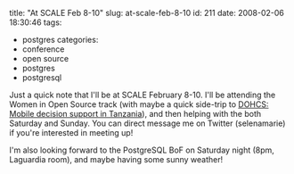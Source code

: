 title: "At SCALE Feb 8-10"
slug: at-scale-feb-8-10
id: 211
date: 2008-02-06 18:30:46
tags: 
- postgres
categories: 
- conference
- open source
- postgres
- postgresql

Just a quick note that I'll be at SCALE February 8-10\.  I'll be attending the Women in Open Source track (with maybe a quick side-trip to [DOHCS: Mobile decision support in Tanzania](http://www.socallinuxexpo.org/scale6x/conference-info/speakers/Brian-Derenzi/)), and then helping with the both Saturday and Sunday.  You can direct message me on Twitter (selenamarie) if you're interested in meeting up!

I'm also looking forward to the PostgreSQL BoF on Saturday night (8pm, Laguardia room), and maybe having some sunny weather!
